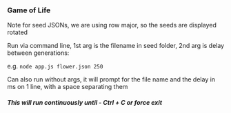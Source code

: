 

### Game of Life

Note for seed JSONs, we are using row major, so the seeds are displayed rotated

Run via command line, 1st arg is the filename in seed folder, 2nd arg is delay between generations:

e.g. `node app.js flower.json 250`

Can also run without args, it will prompt for the file name and the delay in ms on 1 line, with a space separating them

##### This will run continuously until - Ctrl + C or force exit